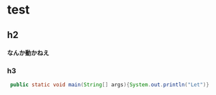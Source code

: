 # test
## h2
#### なんか動かねえ

### h3

```java
 public static void main(String[] args){System.out.println("Let")} 
 ```